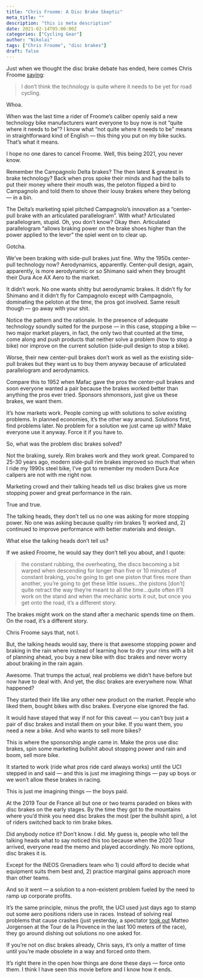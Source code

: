 ```yaml
---
title: "Chris Froome: A Disc Brake Skeptic"
meta_title: ""
description: "this is meta description"
date: 2021-02-14T05:00:00Z
categories: ["Cycling Gear"]
author: "Nikolai"
tags: ["Chris Froome", "disc brakes"]
draft: false
---
```


Just when we thought the disc brake debate has ended, here comes Chris Froome [saying](https://www.cyclingnews.com/news/chris-froome-unhappy-to-be-on-disc-brakes/):

> I don’t think the technology is quite where it needs to be yet for road cycling.

Whoa.

When was the last time a rider of Froome’s caliber openly said a new technology bike manufacturers want everyone to buy now is not “quite where it needs to be”? I know what “not quite where it needs to be” means in straightforward kind of English — this thing you put on my bike sucks. That’s what it means.

I hope no one dares to cancel Froome. Well, this being 2021, you never know.

Remember the Campagnolo Delta brakes? The then latest & greatest in brake technology? Back when pros spoke their minds and had the balls to put their money where their mouth was, the peloton flipped a bird to Campagnolo and told them to shove their lousy brakes where they belong — in a bin.

The Delta’s marketing spiel pitched Campagnolo’s innovation as a “center-pull brake with an articulated parallelogram”. With what? Articulated parallelogram, stupid. Oh, you don’t know? Okay then. Articulated parallelogram “allows braking power on the brake shoes higher than the power applied to the lever” the spiel went on to clear up.

Gotcha.

We’ve been braking with side-pull brakes just fine. Why the 1950s center-pull technology now? Aerodynamics, apparently. Center-pull design, again, apparently, is more aerodynamic or so Shimano said when they brought their Dura Ace AX Aero to the market.

It didn’t work. No one wants shitty but aerodynamic brakes. It didn’t fly for Shimano and it didn’t fly for Campagnolo except with Campagnolo, dominating the peloton at the time, the pros got involved. Same result though — go away with your shit.

Notice the pattern and the rationale. In the presence of adequate technology soundly suited for the purpose — in this case, stopping a bike — two major market players, in fact, the only two that counted at the time, come along and push products that neither solve a problem (how to stop a bike) nor improve on the current solution (side-pull design to stop a bike).

Worse, their new center-pull brakes don’t work as well as the existing side-pull brakes but they want us to buy them anyway because of articulated parallelogram and aerodynamics.

Compare this to 1952 when Mafac gave the pros the center-pull brakes and soon everyone wanted a pair because the brakes worked better than anything the pros ever tried. Sponsors shmonsors, just give us these brakes, we want them.

It’s how markets work. People coming up with solutions to solve existing problems. In planned economies, it’s the other way around. Solutions first, find problems later. No problem for a solution we just came up with? Make everyone use it anyway. Force it if you have to.

So, what was the problem disc brakes solved?

Not the braking, surely. Rim brakes work and they work great. Compared to 25-30 years ago, modern side-pull rim brakes improved so much that when I ride my 1990s steel bike, I’ve got to remember my modern Dura Ace calipers are not with me right now.

Marketing crowd and their talking heads tell us disc brakes give us more stopping power and great performance in the rain.

True and true.

The talking heads, they don’t tell us no one was asking for more stopping power. No one was asking because quality rim brakes 1) worked and, 2) continued to improve performance with better materials and design.

What else the talking heads don’t tell us?

If we asked Froome, he would say they don’t tell you about, and I quote:

> the constant rubbing, the overheating, the discs becoming a bit warped when descending for longer than five or 10 minutes of constant braking, you’re going to get one piston that fires more than another, you’re going to get these little issues…the pistons [don’t] quite retract the way they’re meant to all the time…quite often it’ll work on the stand and when the mechanic sorts it out, but once you get onto the road, it’s a different story.

The brakes might work on the stand after a mechanic spends time on them. On the road, it’s a different story.

Chris Froome says that, not I.

But, the talking heads would say, there is that awesome stopping power and braking in the rain where instead of learning how to dry your rims with a bit of planning ahead, you buy a new bike with disc brakes and never worry about braking in the rain again.

Awesome. That trumps the actual, real problems we didn’t have before but now have to deal with. And yet, the disc brakes are everywhere now. What happened?

They started their life like any other new product on the market. People who liked them, bought bikes with disc brakes. Everyone else ignored the fad.

It would have stayed that way if not for this caveat — you can’t buy just a pair of disc brakes and install them on your bike. If you want them, you need a new a bike. And who wants to sell more bikes?

This is where the sponsorship angle came in. Make the pros use disc brakes, spin some marketing bullshit about stopping power and rain and boom, sell more bike.

It started to work (ride what pros ride card always works) until the UCI stepped in and said — and this is just me imagining things — pay up boys or we won’t allow these brakes in racing.

This is just me imagining things — the boys paid.

At the 2019 Tour de France all but one or two teams paraded on bikes with disc brakes on the early stages. By the time they got to the mountains where you’d think you need disc brakes the most (per the bullshit spin), a lot of riders switched back to rim brake bikes.

Did anybody notice it? Don’t know. I did. My guess is, people who tell the talking heads what to say noticed this too because when the 2020 Tour arrived, everyone read the memo and played accordingly. No more options, disc brakes it is.

Except for the INEOS Grenadiers team who 1) could afford to decide what equipment suits them best and, 2) practice marginal gains approach more than other teams.

And so it went — a solution to a non-existent problem fueled by the need to ramp up corporate profits.

It’s the same principle, minus the profit, the UCI used just days ago to stamp out some aero positions riders use in races. Instead of solving real problems that cause crashes (just yesterday, a spectator [took out](https://www.cyclingnews.com/news/jorgenson-taken-out-by-spectator-in-tour-de-la-provence-finale/) Matteo Jorgensen at the Tour de la Provence in the last 100 meters of the race), they go around dishing out solutions no one asked for.

If you’re not on disc brakes already, Chris says, it’s only a matter of time until you’re made obsolete in a way and forced onto them.

It’s right there in the open how things are done these days — force onto them. I think I have seen this movie before and I know how it ends.